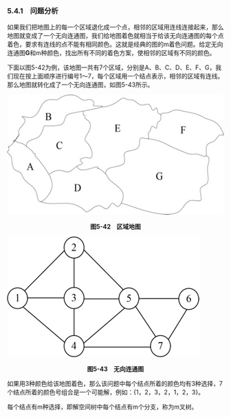### 5.4.1　问题分析

如果我们把地图上的每一个区域退化成一个点，相邻的区域用连线连接起来，那么地图就变成了一个无向连通图，我们给地图着色就相当于给该无向连通图的每个点着色，要求有连线的点不能有相同颜色。这就是经典的图的m着色问题。给定无向连通图**G**和m种颜色，找出所有不同的着色方案，使相邻的区域有不同的颜色。

下面以图5-42为例，该地图一共有7个区域，分别是A、B、C、D、E、F、G，我们现在按上面顺序进行编号1～7，每个区域用一个结点表示，相邻的区域有连线。那么地图就转化成了一个无向连通图，如图5-43所示。

![569.jpg](../images/569.jpg)
<center class="my_markdown"><b class="my_markdown">图5-42　区域地图</b></center>

![570.jpg](../images/570.jpg)
<center class="my_markdown"><b class="my_markdown">图5-43　无向连通图</b></center>

如果用3种颜色给该地图着色，那么该问题中每个结点所着的颜色均有3种选择，7个结点所着的颜色号组合是一个可能解，例如：{1，2，3，2，1，2，3}。

每个结点有m种选择，即解空间树中每个结点有m个分支，称为m叉树。

